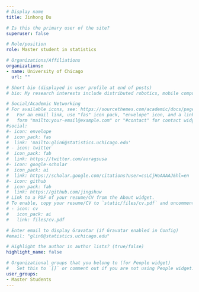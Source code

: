 ```yaml
---
# Display name
title: Jinhong Du

# Is this the primary user of the site?
superuser: false

# Role/position
role: Master student in statistics

# Organizations/Affiliations
organizations:
- name: University of Chicago
  url: ""

# Short bio (displayed in user profile at end of posts)
# bio: My research interests include distributed robotics, mobile computing and programmable matter.

# Social/Academic Networking
# For available icons, see: https://sourcethemes.com/academic/docs/page-builder/#icons
#   For an email link, use "fas" icon pack, "envelope" icon, and a link in the
#   form "mailto:your-email@example.com" or "#contact" for contact widget.
#social:
#- icon: envelope
#  icon_pack: fas
#  link: 'mailto:glin6@statistics.uchicago.edu'
# - icon: twitter
#  icon_pack: fab
#  link: https://twitter.com/aoragsusa
#- icon: google-scholar
#  icon_pack: ai
#  link: https://scholar.google.com/citations?user=csLCjHoAAAAJ&hl=en
#- icon: github
#  icon_pack: fab
#  link: https://github.com/jingshuw
# Link to a PDF of your resume/CV from the About widget.
# To enable, copy your resume/CV to `static/files/cv.pdf` and uncomment the lines below.
# - icon: cv
#   icon_pack: ai
#   link: files/cv.pdf

# Enter email to display Gravatar (if Gravatar enabled in Config)
#email: "glin6@statistics.uchicago.edu"

# Highlight the author in author lists? (true/false)
highlight_name: false

# Organizational groups that you belong to (for People widget)
#   Set this to `[]` or comment out if you are not using People widget.
user_groups:
- Master Students
---
```



